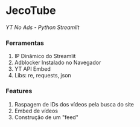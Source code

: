 # JecoTube

_YT No Ads - Python Streamlit_

### Ferramentas

1. IP Dinâmico do Streamlit
2. Adblocker Instalado no Navegador
3. YT API Embed
4. Libs: re, requests, json

### Features

1. Raspagem de IDs dos vídeos pela busca do site
2. Embed de vídeos
3. Construção de um "feed"
